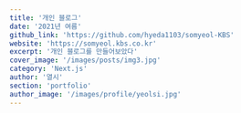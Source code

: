 ```yaml
---
title: '개인 블로그'
date: '2021년 여름'
github_link: 'https://github.com/hyeda1103/somyeol-KBS'
website: 'https://somyeol.kbs.co.kr'
excerpt: '개인 블로그를 만들어보았다'
cover_image: '/images/posts/img3.jpg'
category: 'Next.js'
author: '열시'
section: 'portfolio'
author_image: '/images/profile/yeolsi.jpg'
---
```

